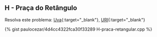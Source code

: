 
## H - Praça do Retângulo

Resolva este problema:
[Uva][uva-12957]{:target="_blank"},
[URI][uri-1938]{:target="_blank"}

{% gist paulocezar/4d4cc4322fca30f33289 H-praca-retangular.cpp %}

[uva-12957]:	https://uva.onlinejudge.org/index.php?option=onlinejudge&page=show_problem&problem=4836
[uri-1938]:		https://www.urionlinejudge.com.br/judge/pt/problems/view/1938